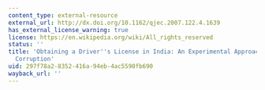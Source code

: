```yaml
---
content_type: external-resource
external_url: http://dx.doi.org/10.1162/qjec.2007.122.4.1639
has_external_license_warning: true
license: https://en.wikipedia.org/wiki/All_rights_reserved
status: ''
title: 'Obtaining a Driver''s License in India: An Experimental Approach to Studying
  Corruption'
uid: 297f78a2-8352-416a-94eb-4ac5590fb690
wayback_url: ''
---
```

